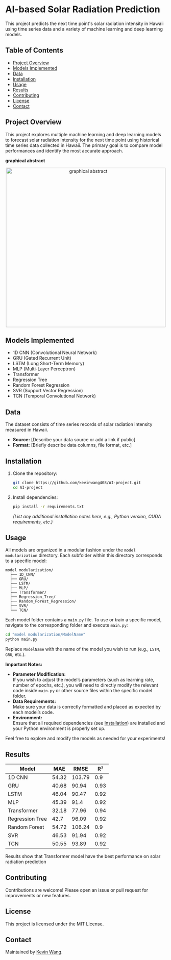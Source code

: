# AI-based Solar Radiation Prediction

This project predicts the next time point's solar radiation intensity in Hawaii using time series data and a variety of machine learning and deep learning models.

## Table of Contents

- [Project Overview](#project-overview)
- [Models Implemented](#models-implemented)
- [Data](#data)
- [Installation](#installation)
- [Usage](#usage)
- [Results](#results)
- [Contributing](#contributing)
- [License](#license)
- [Contact](#contact)

## Project Overview

This project explores multiple machine learning and deep learning models to forecast solar radiation intensity for the next time point using historical time series data collected in Hawaii. The primary goal is to compare model performances and identify the most accurate approach.

**graphical abstract**

<p align="center">
  <img src="https://github.com/user-attachments/assets/11c1bf63-84ab-454c-b35d-26ccade3115d" alt="graphical abstract" width="500"/>
</p>


## Models Implemented

- 1D CNN (Convolutional Neural Network)
- GRU (Gated Recurrent Unit)
- LSTM (Long Short-Term Memory)
- MLP (Multi-Layer Perceptron)
- Transformer
- Regression Tree
- Random Forest Regression
- SVR (Support Vector Regression)
- TCN (Temporal Convolutional Network)

## Data

The dataset consists of time series records of solar radiation intensity measured in Hawaii.

- **Source:** [Describe your data source or add a link if public]
- **Format:** [Briefly describe data columns, file format, etc.]

## Installation

1. Clone the repository:
    ```bash
    git clone https://github.com/kevinwang408/AI-project.git
    cd AI-project
    ```

2. Install dependencies:
    ```bash
    pip install -r requirements.txt
    ```
    *(List any additional installation notes here, e.g., Python version, CUDA requirements, etc.)*

## Usage

All models are organized in a modular fashion under the `model modularization` directory. Each subfolder within this directory corresponds to a specific model:

```
model modularization/
  ├── 1D_CNN/
  ├── GRU/
  ├── LSTM/
  ├── MLP/
  ├── Transformer/
  ├── Regression_Tree/
  ├── Random_Forest_Regression/
  ├── SVR/
  └── TCN/
```

Each model folder contains a `main.py` file. To use or train a specific model, navigate to the corresponding folder and execute `main.py`:

```bash
cd "model modularization/ModelName"
python main.py
```
Replace `ModelName` with the name of the model you wish to run (e.g., `LSTM`, `GRU`, etc.).

**Important Notes:**
- **Parameter Modification:**  
  If you wish to adjust the model’s parameters (such as learning rate, number of epochs, etc.), you will need to directly modify the relevant code inside `main.py` or other source files within the specific model folder.
- **Data Requirements:**  
  Make sure your data is correctly formatted and placed as expected by each model’s code.
- **Environment:**  
  Ensure that all required dependencies (see [Installation](#installation)) are installed and your Python environment is properly set up.

Feel free to explore and modify the models as needed for your experiments!

## Results

| Model       | MAE   | RMSE  | R²    |
|-------------|-------|-------|-------|
| 1D CNN      |   54.32    |   103.79    |   0.9    |
| GRU         |  40.68     |   90.94    |    0.93   |
| LSTM        |   46.04    |   90.47    |   0.92    |
| MLP         |   45.39    |   91.4    |    0.92   |
| Transformer |    32.18   |    77.96   |    0.94   |
| Regression Tree |  42.7 |   96.09    |   0.92    |
| Random Forest |  54.72   |   106.24    |    0.9   |
| SVR         |   46.53    |    91.94   |   0.92    |
| TCN         |   50.55    |    93.89   |    0.92   |

Results show that Transformer model have the best performance on solar radiation prediction

## Contributing

Contributions are welcome! Please open an issue or pull request for improvements or new features.

## License

This project is licensed under the MIT License.

## Contact

Maintained by [Kevin Wang](mailto:wang858107473@gmail.com).
